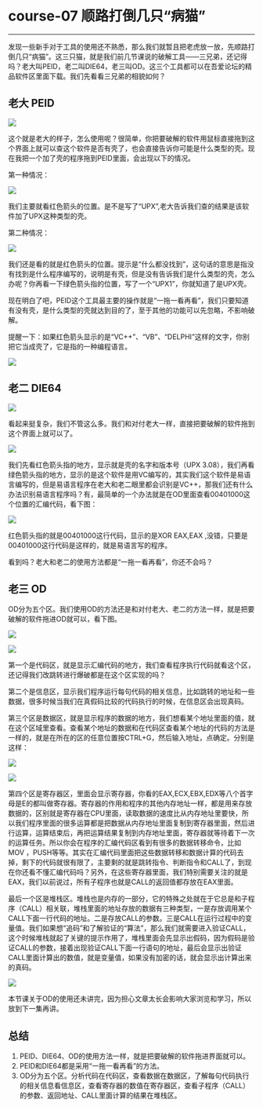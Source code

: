 # course-07 顺路打倒几只“病猫”

------

发现一些新手对于工具的使用还不熟悉，那么我们就暂且把老虎放一放，先顺路打倒几只“病猫”。这三只猫，就是我们前几节课说的破解工具——三兄弟，还记得吗？老大叫PEID，老二叫DIE64，老三叫OD。这三个工具都可以在吾爱论坛的精品软件区里面下载。我们先看看三兄弟的相貌如何？

## 老大 PEID

![](imgs/course-07-01.png)

这个就是老大的样子，怎么使用呢？很简单，你把要破解的软件用鼠标直接拖到这个界面上就可以查这个软件是否有壳了，也会直接告诉你可能是什么类型的壳。现在我把一个加了壳的程序拖到PEID里面，会出现以下的情况。

第一种情况：

![](imgs/course-07-02.png)

我们主要就看红色箭头的位置。是不是写了“UPX”,老大告诉我们查的结果是该软件加了UPX这种类型的壳。

第二种情况：

![](imgs/course-07-03.png)

我们还是看的就是红色箭头的位置。提示是“什么都没找到”，这句话的意思是指没有找到是什么程序编写的，说明是有壳，但是没有告诉我们是什么类型的壳，怎么办呢？你再看一下绿色箭头指的位置，写了一个“UPX1”，你就知道了是UPX壳。

现在明白了吧，PEID这个工具最主要的操作就是“一拖一看再看”，我们只要知道有没有壳，是什么类型的壳就达到目的了，至于其他的功能可以先忽略，不影响破解。

提醒一下：如果红色箭头显示的是“VC++”、“VB”、“DELPHI”这样的文字，你别把它当成壳了，它是指的一种编程语言。

![](imgs/course-07-04.png)

## 老二 DIE64

![](imgs/course-07-05.png)

看起来挺复杂，我们不管这么多。我们和对付老大一样，直接把要破解的软件拖到这个界面上就可以了。

![](imgs/course-07-06.png)

我们先看红色箭头指的地方，显示就是壳的名字和版本号（UPX 3.08），我们再看绿色箭头指的地方，显示的是这个软件是用VC编写的，其实我们这个软件是易语言编写的，但是易语言程序在老大和老二眼里都会识别是VC++，那我们还有什么办法识别易语言程序吗？有，最简单的一个办法就是在OD里面查看00401000这个位置的汇编代码，看下图：

![](imgs/course-07-07.png)

红色箭头指的就是00401000这行代码，显示的是XOR EAX,EAX ,没错，只要是00401000这行代码是这样的，就是易语言写的程序。

看到吗？老大和老二的使用方法都是“一拖一看再看”，你还不会吗？

## 老三 OD

OD分为五个区。我们使用OD的方法还是和对付老大、老二的方法一样，就是把要破解的软件拖进OD就可以，看下图。

![](imgs/course-07-08.png)

![](imgs/course-07-09.png)

第一个是代码区，就是显示汇编代码的地方，我们查看程序执行代码就看这个区，还记得我们改跳转进行爆破都是在这个区实现的吗？

第二个是信息区，显示我们程序运行每句代码的相关信息，比如跳转的地址和一些数据，很多时候当我们在真假码比较的代码执行的时候，在信息区会出现真码。

第三个区是数据区，就是显示程序的数据的地方，我们想看某个地址里面的值，就在这个区域里查看。查看某个地址的数据和在代码区查看某个地址的代码的方法是一样的，就是在所在的区的任意位置按CTRL+G，然后输入地址，点确定。分别是这样：

![](imgs/course-07-10.png)

![](imgs/course-07-11.png)

第四个区是寄存器区，里面会显示寄存器，你看的EAX,ECX,EBX,EDX等八个首字母是E的都叫做寄存器。寄存器的作用和程序的其他内存地址一样，都是用来存放数据的，区别就是寄存器在CPU里面，读取数据的速度比从内存地址里要快，所以我们程序里面的很多运算都是把数据从内存地址里面复制到寄存器里面，然后进行运算，运算结束后，再把运算结果复制到内存地址里面，寄存器就等待着下一次的运算任务。所以你会在程序的汇编代码区看到有很多的数据转移命令，比如MOV ，PUSH等等。其实在汇编代码里面把这些数据转移和数据计算的代码去掉，剩下的代码就很有限了，主要剩的就是跳转指令、判断指令和CALL了，到现在你还看不懂汇编代码吗？另外，在这些寄存器里面，我们特别需要关注的就是EAX，我们以前说过，所有子程序也就是CALL的返回值都存放在EAX里面。

最后一个区是堆栈区。堆栈也是内存的一部分，它的特殊之处就在于它总是和子程序（CALL）相关联，堆栈里面的地址存放的数据有三种类型，一是存放调用某个CALL下面一行代码的地址。二是存放CALL的参数。三是CALL在运行过程中的变量值。我们如果想“追码”和了解验证的“算法”，那么我们就需要进入验证CALL，这个时候堆栈就起了关键的提示作用了，堆栈里面会先显示出假码，因为假码是验证CALL的参数，接着出现验证CALL下面一行语句的地址，最后会显示出验证CALL里面计算出的数值，就是变量值，如果没有加密的话，就会显示出计算出来的真码。

![](imgs/course-07-12.png)

本节课关于OD的使用还未讲完，因为担心文章太长会影响大家浏览和学习，所以放到下一集再讲。

## 总结

1. PEID、DIE64、OD的使用方法一样，就是把要破解的软件拖进界面就可以。
2. PEID和DIE64都是采用“一拖一看再看”的方法。
3. OD分为五个区。分析代码在代码区，查看数据在数据区，了解每句代码执行的相关信息看信息区，查看寄存器的数值在寄存器区，查看子程序（CALL）的参数、返回地址、CALL里面计算的结果在堆栈区。
